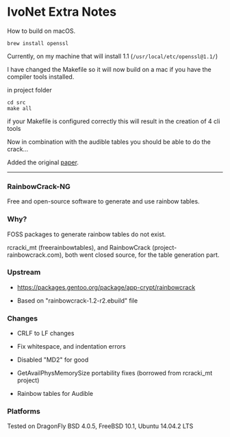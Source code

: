 # IvoNet Extra Notes

How to build on macOS.

```shell
brew install openssl
```
Currently, on my machine that will install 1.1 (`/usr/local/etc/openssl@1.1/`)

I have changed the Makefile so it will now build on a mac if you have the compiler tools installed.

in project folder
```shell
cd src
make all
```
if your Makefile is configured correctly this will result in the creation of 4 cli tools

Now in combination with the audible tables you should be able to do the crack...

Added the original [paper](https://lasecwww.epfl.ch/pub/lasec/doc/Oech03.pdf).

----

### RainbowCrack-NG

Free and open-source software to generate and use rainbow tables.

### Why?

FOSS packages to generate rainbow tables do not exist.

rcracki_mt (freerainbowtables), and RainbowCrack (project-rainbowcrack.com),
both went closed source, for the table generation part.

### Upstream

* https://packages.gentoo.org/package/app-crypt/rainbowcrack

* Based on "rainbowcrack-1.2-r2.ebuild" file

### Changes

* CRLF to LF changes

* Fix whitespace, and indentation errors

* Disabled "MD2" for good

* GetAvailPhysMemorySize portability fixes (borrowed from rcracki_mt project)

* Rainbow tables for Audible

### Platforms

Tested on DragonFly BSD 4.0.5, FreeBSD 10.1, Ubuntu 14.04.2 LTS

